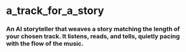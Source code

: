 # a_track_for_a_story
### An AI storyteller that weaves a story matching the length of your chosen track. It listens, reads, and tells, quietly pacing with the flow of the music.